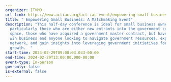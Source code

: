 ```yaml
---
organizer: ITVMO
url-link: https://www.actiac.org/act-iac-event/empowering-small-business-matchmaking-event
title: " Empowering Small Business: A Matchmaking Event"
description: "This half-day conference is ideal for small business owners,
  particularly those who are either new entrants into the government contracting
  space, those who have acquired a government master contract, but have yet to
  win business and anyone looking to navigate government resources, expand their
  network, and gain insights into leveraging government initiatives for business
  growth.  "
start-time: 2024-02-29T09:00:03.033-00:00
end-time: 2024-02-29T13:00:00.000-00:00
event-type: In-person
gov-only: false
is-external: false
---
```

